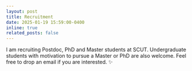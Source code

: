 ```yaml
---
layout: post
title: Recruitment
date: 2025-01-19 15:59:00-0400
inline: true
related_posts: false
---
```


I am recruiting Postdoc, PhD and Master students at SCUT. Undergraduate students with motivation to pursue a Master or PhD are also welcome. Feel free to drop an email if you are interested. :sparkles:
